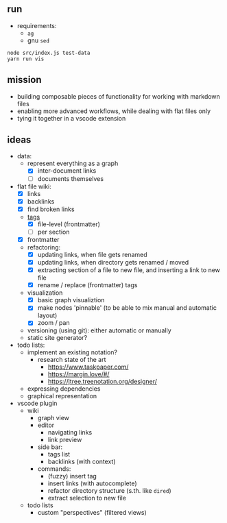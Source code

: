 ## run

- requirements:
    - `ag`
    - gnu `sed`

```
node src/index.js test-data
yarn run vis
```


## mission
- building composable pieces of functionality for working with markdown files
- enabling more advanced workflows, while dealing with flat files only
- tying it together in a vscode extension


## ideas
- data:
    - represent everything as a graph
        - [x] inter-document links
        - [ ] documents themselves
- flat file wiki:
    - [x] links
    - [x] backlinks
    - [x] find broken links
    - [tags](https://github.com/freder/md/issues/3)
	    - [x] file-level (frontmatter)
	    - [ ] per section
    - [x] frontmatter
    - refactoring:
        - [x] updating links, when file gets renamed
        - [x] updating links, when directory gets renamed / moved
        - [x] extracting section of a file to new file, and inserting a link to new file
        - [x] rename / replace (frontmatter) tags
    - visualization
        - [x] basic graph visualiztion
        - [x] make nodes 'pinnable' (to be able to mix manual and automatic layout)
        - [x] zoom / pan
    - versioning (using git): either automatic or manually
    - static site generator?
- todo lists:
    - implement an existing notation?
        - research state of the art
            - https://www.taskpaper.com/
            - https://margin.love/#/
            - https://jtree.treenotation.org/designer/
    - expressing dependencies
    - graphical representation
- vscode plugin
    - wiki
        - graph view
        - editor
            - navigating links
            - link preview
        - side bar:
            - tags list
            - backlinks (with context)
        - commands:
            - (fuzzy) insert tag
            - insert links (with autocomplete)
            - refactor directory structure (s.th. like `dired`)
            - extract selection to new file
    - todo lists
        - custom "perspectives" (filtered views)
